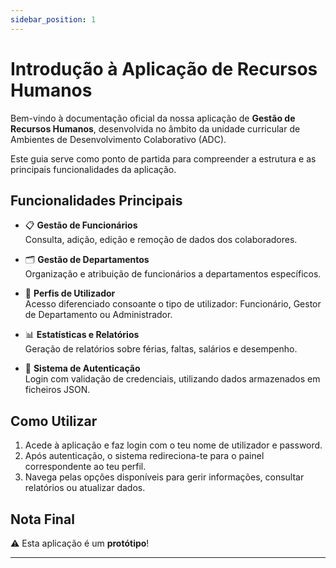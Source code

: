 ```yaml
---
sidebar_position: 1
---
```


# Introdução à Aplicação de Recursos Humanos

Bem-vindo à documentação oficial da nossa aplicação de **Gestão de Recursos Humanos**, desenvolvida no âmbito da unidade curricular de Ambientes de Desenvolvimento Colaborativo (ADC).

Este guia serve como ponto de partida para compreender a estrutura e as principais funcionalidades da aplicação.

## Funcionalidades Principais

- 📋 **Gestão de Funcionários**  
  Consulta, adição, edição e remoção de dados dos colaboradores.

- 🗂 **Gestão de Departamentos**  
  Organização e atribuição de funcionários a departamentos específicos.

- 👥 **Perfis de Utilizador**  
  Acesso diferenciado consoante o tipo de utilizador: Funcionário, Gestor de Departamento ou Administrador.

- 📊 **Estatísticas e Relatórios**  
  Geração de relatórios sobre férias, faltas, salários e desempenho.

- 🔐 **Sistema de Autenticação**  
  Login com validação de credenciais, utilizando dados armazenados em ficheiros JSON.

## Como Utilizar

1. Acede à aplicação e faz login com o teu nome de utilizador e password.
2. Após autenticação, o sistema redireciona-te para o painel correspondente ao teu perfil.
3. Navega pelas opções disponíveis para gerir informações, consultar relatórios ou atualizar dados.

## Nota Final

⚠️ Esta aplicação é um **protótipo**!

---
